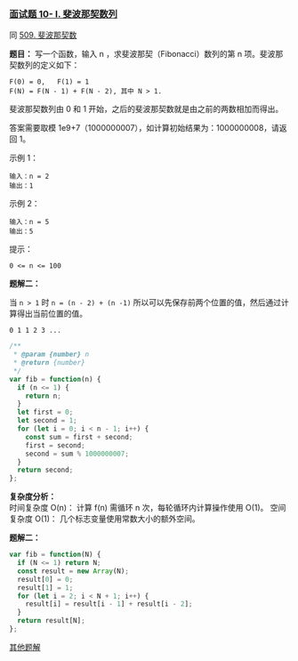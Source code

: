 ### [面试题 10- I. 斐波那契数列](https://leetcode-cn.com/problems/fei-bo-na-qi-shu-lie-lcof/)

同 [509. 斐波那契数](https://leetcode-cn.com/problems/fibonacci-number/)

**题目：** 写一个函数，输入 n ，求斐波那契（Fibonacci）数列的第 n 项。斐波那契数列的定义如下：

```
F(0) = 0,   F(1) = 1
F(N) = F(N - 1) + F(N - 2), 其中 N > 1.
```

斐波那契数列由 0 和 1 开始，之后的斐波那契数就是由之前的两数相加而得出。

答案需要取模 1e9+7（1000000007），如计算初始结果为：1000000008，请返回 1。

示例 1：

```
输入：n = 2
输出：1
```

示例 2：

```
输入：n = 5
输出：5
```

提示：

```
0 <= n <= 100
```

**题解二：**

当 `n > 1` 时 `n = (n - 2) + (n -1)` 所以可以先保存前两个位置的值，然后通过计算得出当前位置的值。

`0 1 1 2 3 ...`

```js
/**
 * @param {number} n
 * @return {number}
 */
var fib = function(n) {
  if (n <= 1) {
    return n;
  }
  let first = 0;
  let second = 1;
  for (let i = 0; i < n - 1; i++) {
    const sum = first + second;
    first = second;
    second = sum % 1000000007;
  }
  return second;
};
```

**复杂度分析：**  
时间复杂度 O(n)： 计算 f(n) 需循环 n 次，每轮循环内计算操作使用 O(1)。
空间复杂度 O(1)： 几个标志变量使用常数大小的额外空间。

**题解二：**

```js
var fib = function(N) {
  if (N <= 1) return N;
  const result = new Array(N);
  result[0] = 0;
  result[1] = 1;
  for (let i = 2; i < N + 1; i++) {
    result[i] = result[i - 1] + result[i - 2];
  }
  return result[N];
};
```

[其他题解](https://leetcode-cn.com/problems/fibonacci-number/solution/fei-bo-na-qi-shu-by-leetcode/)
